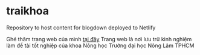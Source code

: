 # traikhoa
Repository to host content for blogdown deployed to Netlify

Ghé thăm trang web của mình [tại đây](https://traikhoa.netlify.app/thesis/)
Trang web là nơi lưu trữ kinh nghiệm làm đề tài tốt nghiệp của khoa Nông học Trường đại học Nông Lâm TPHCM

